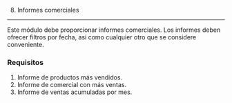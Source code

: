 8. Informes comerciales
---------------------------
Este módulo debe proporcionar informes comerciales. Los informes deben ofrecer filtros por fecha, así como cualquier otro que se considere conveniente.

### Requisitos
 1. Informe de productos más vendidos.
 2. Informe de comercial con más ventas.
 3. Informe de ventas acumuladas por mes.
